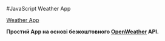 #JavaScript Weather App

[Weather App](https://avocado-man.github.io/javascript-weather-app/)

**Простий App на основі безкоштовного [OpenWeather](https://openweathermap.org/) API.**
